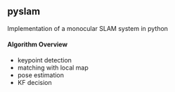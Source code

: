 ## pyslam

Implementation of a monocular SLAM system in python

#### Algorithm Overview

- keypoint detection
- matching with local map
- pose estimation
- KF decision
